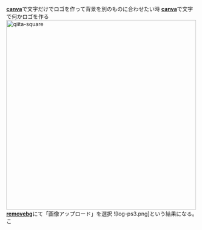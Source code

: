 [**canva**](https://www.canva.com/)で文字だけでロゴを作って背景を別のものに合わせたい時
[**canva**](https://www.canva.com/)で文字で何かロゴを作る
 <img width="500" alt="qiita-square" src="/Users/oosawamasahiro/projects/power_spot/app/assets/images/log-ps2.png">
[**removebg**](https://www.remove.bg/ja)にて「画像アップロード」を選択
![log-ps3.png]という結果になる。こ
